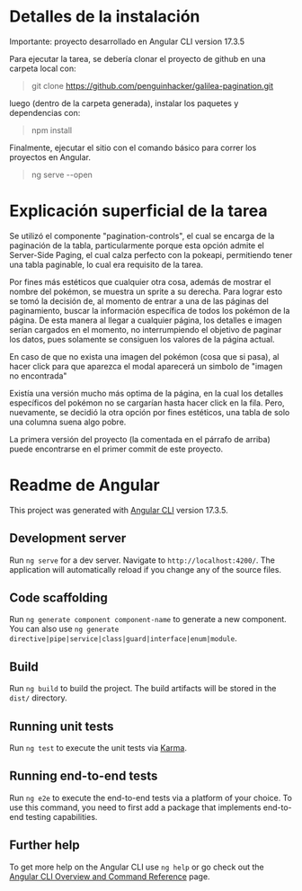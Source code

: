 # Detalles de la instalación

Importante: proyecto desarrollado en Angular CLI version 17.3.5

Para ejecutar la tarea, se debería clonar el proyecto de github en una carpeta local con:

> git clone https://github.com/penguinhacker/galilea-pagination.git

luego (dentro de la carpeta generada), instalar los paquetes y dependencias con:

> npm install

Finalmente, ejecutar el sitio con el comando básico para correr los proyectos en Angular.

> ng serve --open

# Explicación superficial de la tarea

Se utilizó el componente "pagination-controls", el cual se encarga de la paginación de la tabla, particularmente porque esta opción admite el Server-Side Paging, el cual calza perfecto con la pokeapi, permitiendo tener una tabla paginable, lo cual era requisito de la tarea.

Por fines más estéticos que cualquier otra cosa, además de mostrar el nombre del pokémon, se muestra un sprite a su derecha. Para lograr esto se tomó la decisión de, al momento de entrar a una de las páginas del paginamiento, buscar la información específica de todos los pokémon de la página. De esta manera al llegar a cualquier página, los detalles e imagen serían cargados en el momento, no interrumpiendo el objetivo de paginar los datos, pues solamente se consiguen los valores de la página actual.

En caso de que no exista una imagen del pokémon (cosa que si pasa), al hacer click para que aparezca el modal aparecerá un simbolo de "imagen no encontrada"

Existía una versión mucho más optima de la página, en la cual los detalles específicos del pokémon no se cargarían hasta hacer click en la fila. Pero, nuevamente, se decidió la otra opción por fines estéticos, una tabla de solo una columna suena algo pobre.

La primera versión del proyecto (la comentada en el párrafo de arriba) puede encontrarse en el primer commit de este proyecto.


# Readme de Angular

This project was generated with [Angular CLI](https://github.com/angular/angular-cli) version 17.3.5.

## Development server

Run `ng serve` for a dev server. Navigate to `http://localhost:4200/`. The application will automatically reload if you change any of the source files.

## Code scaffolding

Run `ng generate component component-name` to generate a new component. You can also use `ng generate directive|pipe|service|class|guard|interface|enum|module`.

## Build

Run `ng build` to build the project. The build artifacts will be stored in the `dist/` directory.

## Running unit tests

Run `ng test` to execute the unit tests via [Karma](https://karma-runner.github.io).

## Running end-to-end tests

Run `ng e2e` to execute the end-to-end tests via a platform of your choice. To use this command, you need to first add a package that implements end-to-end testing capabilities.

## Further help

To get more help on the Angular CLI use `ng help` or go check out the [Angular CLI Overview and Command Reference](https://angular.io/cli) page.
